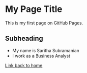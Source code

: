 # My Page Title

This is my first page on GitHub Pages.

## Subheading

- My name is Saritha Subramanian
- I work as a Business Analyst

[Link back to home](/)
